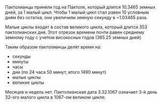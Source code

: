 Пактолианцы приняли год на Пактоле, который длится 10.3465 земных дней, за 1 малый цикл. Чтобы 1 малый цикл стал равен 10 условным дням без остатка, они увеличили земную секунду в ~1.03465 раза.

Малые циклы входят в состав великого цикла, который длится 353 пактолианских дня. Этот отрезок времени почти равен среднему земному году с учетом високосных годов (365.25 земных дней)

Таким образом пактолианцы делят время на:
- секунды
- минуты
- часы
- дни (по 24 часа 50 минут, итого 1490 минут)
- малые циклы
- великие циклы

Месяцев и недель нет. Пактолианская дата 3.32.1067 означает 3-й день 32-ого малого цикла в 1067-ом великом цикле.



